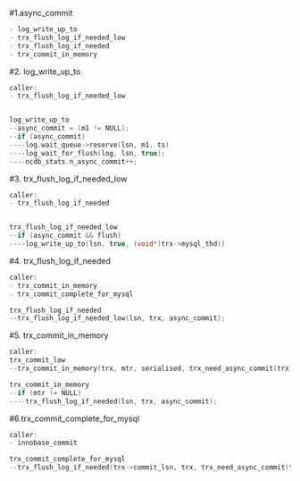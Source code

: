 #1.async_commit

```cpp
- log_write_up_to
- trx_flush_log_if_needed_low
- trx_flush_log_if_needed
- trx_commit_in_memory
```

#2. log_write_up_to

```cpp
caller:
- trx_flush_log_if_needed_low


log_write_up_to
--async_commit = (m1 != NULL);
--if (async_commit)
----log.wait_queue->reserve(lsn, m1, ts)
----log_wait_for_flush(log, lsn, true);
----ncdb_stats.n_async_commit++;
```

#3. trx_flush_log_if_needed_low

```cpp
caller:
- trx_flush_log_if_needed


trx_flush_log_if_needed_low
--if (async_commit && flush)
----log_write_up_to(lsn, true, (void*)trx->mysql_thd))
```

#4. trx_flush_log_if_needed

```cpp
caller:
- trx_commit_in_memory
- trx_commit_complete_for_mysql

trx_flush_log_if_needed
--trx_flush_log_if_needed_low(lsn, trx, async_commit);
```

#5. trx_commit_in_memory

```cpp
caller:
trx_commit_low
--trx_commit_in_memory(trx, mtr, serialised, trx_need_async_commit(trx));

trx_commit_in_memory
--if (mtr != NULL)
----trx_flush_log_if_needed(lsn, trx, async_commit);
```

#6.trx_commit_complete_for_mysql

```cpp
caller:
- innobase_commit

trx_commit_complete_for_mysql
--trx_flush_log_if_needed(trx->commit_lsn, trx, trx_need_async_commit(trx))
```